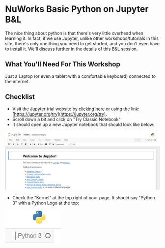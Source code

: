 # NuWorks Basic Python on Jupyter B&L

The nice thing about python is that there's very little overhead when learning it. In fact, if we use Jupyter, unlike other workshops/tutorials in this site, there's only one thing you need to get started, and you don't even have to install it. We'll discuss further in the details of this B&L session.

## What You'll Need For This Workshop

Just a Laptop (or even a tablet with a comfortable keyboard) connected to the internet.

## Checklist

- Visit the Jupyter trial website by [clicking here](https://jupyter.org/try) or using the link: [https://jupyter.org/try](https://jupyter.org/try).
- Scroll down a bit and click on "Try Classic Notebook"
- It should open up a new Jupyter notebook that should look like below:

![Jupyter Notebook](/img/fig-01-jupyter.PNG)

- Check the "Kernel" at the top right of your page. It should say "Python 3" with a Python Logo at the top:

![Python Logo](/img/fig-02-python-kernel.PNG)